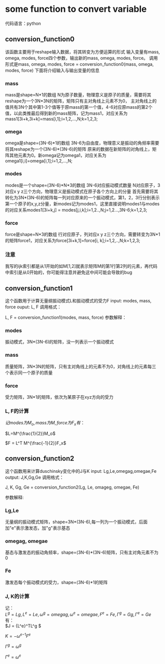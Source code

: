 # some function to convert variable
代码语言：python
## conversion_function0
该函数主要用于reshape输入数据，将其转变为方便运算的形式
输入变量有mass, omega, modes, force四个参数，输出新的mass, omega, modes, force。
调用形式是mass, omega, modes, force = conversion_function0(mass, omega, modes, force)
下面将介绍输入与输出变量的信息
### mass
mass是shape=N\*1的数组 N为原子数量，物理意义是原子的质量，需要将其reshape为一个3N\*3N的矩阵，矩阵只有主对角线上元素不为0，
主对角线上的值共有3N个其中第1-3个值等于原mass的第一个值，4-6对应原mass的第2个值，以此类推最后得到新的mass矩阵，记为mass1，对应关系为mass1[3i+k,3i+k]=mass[i,1];i=1,2,...,N;k=1,2,3;
### omega
omega是shape=(3N-6)\*1的数组 3N-6为自由度，物理意义是振动的角频率需要将其reshape为一个(3N-6)\*(3N-6)的矩阵
原来的数据在新矩阵的对角线上，矩阵其他元素为0。新omega记为omega1，对应关系为omega1[i,i]=omega[i,1];i=1,2,...,N;
### modes
modes是一个shape=(3N-6)\*N\*3的数组 3N-6对应振动模式数量 N对应原子，3对应x y z三个方向，物理意义是振动模式在原子各个方向上的分量
首先需要将其转化为3N\*(3N-6)的矩阵每一列对应原来的一个振动模式，第1，2，3行分别表示第一个原子的x,y,z分量，新modes记为modes1，这里直接说明modes1与modes的对应关系modes1[3i+k,j] = modes[j,i,k];i=1,2..,N;j=1,2...,3N-6;k=1,2,3;
### force
force是shape=N*3的数组 行对应原子，列对应x y z三个方向，需要转变为3N\*1的矩阵force1，对应关系为force[3i+k,1]=force[i, k];i=1,2,..,N;k=1,2,3;
### 注意
我写的ijk索引都是从1开始的如M[1,2]就表示矩阵M的第1行第2列的元素，再代码中索引是从0开始的，你可能得注意并避免这中间可能会导致的bug

## conversion_function1
这个函数用于计算无量纲振动模式L和振动模式的受力F
input: modes, mass, force
ouput: L, F
调用格式：

L, F = conversion_function1(modes, mass, force)
参数解释：
### modes 
振动模式，3N\*(3N-6)的矩阵，没一列表示一个振动模式
### mass
质量矩阵，3N\*3N的矩阵，只有主对角线上的元素不为0，对角线上的元素每三个表示同一个原子的质量
### force
受力矩阵，3N\*1的矩阵，依次为某原子在xyz方向的受力
### L, F的计算
$记modes为M_o,mass为M,force为F_x有：$

$L=M^{\frac{1}{2}}M_o$

$F = L^T M^{\frac{-1}{2}}F_x$

## conversion_function2
这个函数用来计算duschinsky变化中的J与K
input: Lg,Le,omegag,omegae,Fe
output: J,K,Gg,Ge
调用格式：

J, K, Gg, Ge = conversion_function2(Lg, Le, omageg, omegae, Fe)

参数解释:
### Lg,Le
无量纲的振动模式矩阵，shape=3N\*(3N-6),每一列为一个振动模式，后面加"e"表示激发态，加"g"表示基态
### omegag, omegae
基态与激发态的振动角频率，shape=(3N-6)\*(3N-6)矩阵，只有主对角元素不为0
### Fe
激发态每个振动模式的受力，shape=(3N-6)\*1的矩阵
### J, K的计算
记：<br>
$L^g = Lg, L^e = Le, \omega^g = omegag, \omega^e = omegae, F^e = Fe ,\Gamma^g=Gg, \Gamma^e=Ge$ <br>
有：<br>
$J = {L^e}^TL^g $

$K = -{\omega^e}^{-1}F^e$

$\Gamma^g = \omega^g$

$\Gamma^e = \omega^e$

